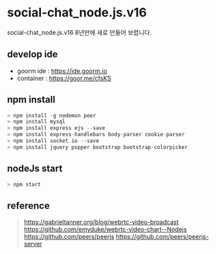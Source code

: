 # social-chat_node.js.v16
social-chat_node.js.v16 8년만에 새로 만들어 보렵니다. 

## develop ide 
- goorm ide : https://ide.goorm.io
- container : https://goor.me/cfsKS

## npm install 
```c
> npm install -g nodemon peer
> npm install mysql
> npm install express ejs --save
> npm install express-handlebars body-parser cookie-parser
> npm install socket.io --save
> npm install jquery popper bootstrap bootstrap-colorpicker
```

## nodeJs start
```c
> npm start
```

## reference
> https://gabrieltanner.org/blog/webrtc-video-broadcast
> https://github.com/emyduke/webrtc-video-chart--Nodejs
> https://github.com/peers/peerjs
> https://github.com/peers/peerjs-server


